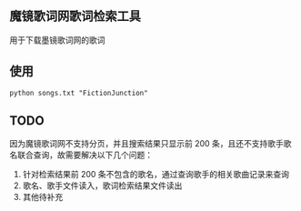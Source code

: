 ## 魔镜歌词网歌词检索工具

用于下载墨镜歌词网的歌词

## 使用
```
python songs.txt "FictionJunction"
```

## TODO

因为魔镜歌词网不支持分页，并且搜索结果只显示前 200 条，且还不支持歌手歌名联合查询，故需要解决以下几个问题：

1. 针对检索结果前 200 条不包含的歌名，通过查询歌手的相关歌曲记录来查询
2. 歌名、歌手文件读入，歌词检索结果文件读出
3. 其他待补充
